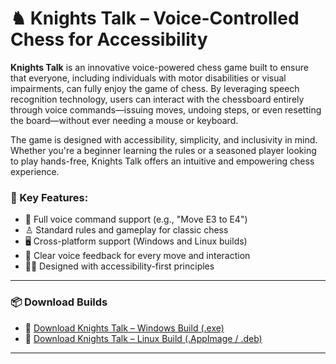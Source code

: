 # ♞ Knights Talk – Voice-Controlled Chess for Accessibility

**Knights Talk** is an innovative voice-powered chess game built to ensure that everyone, including individuals with motor disabilities or visual impairments, can fully enjoy the game of chess. By leveraging speech recognition technology, users can interact with the chessboard entirely through voice commands—issuing moves, undoing steps, or even resetting the board—without ever needing a mouse or keyboard.

The game is designed with accessibility, simplicity, and inclusivity in mind. Whether you're a beginner learning the rules or a seasoned player looking to play hands-free, Knights Talk offers an intuitive and empowering chess experience.

### 🔧 Key Features:

* 🎤 Full voice command support (e.g., "Move E3 to E4")
* ♙ Standard rules and gameplay for classic chess
* 🖥️ Cross-platform support (Windows and Linux builds)
* 💬 Clear voice feedback for every move and interaction
* 🧑‍🦽 Designed with accessibility-first principles

---

### 📦 Download Builds

* 🔗 [Download Knights Talk – Windows Build (.exe)](https://drive.google.com/drive/folders/1QehG5GFtLDYsTzh327CJgN2_KGjQj1wi?usp=sharing)
* 🔗 [Download Knights Talk – Linux Build (.AppImage / .deb)](https://drive.google.com/drive/folders/1XbfPC2X9N8b1Z_rtw6idjMesJRFMJ9dW?usp=sharing)

---